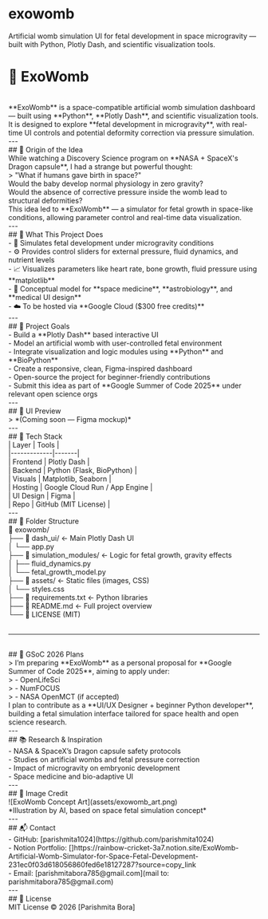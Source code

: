 # exowomb
Artificial womb simulation UI for fetal development in space microgravity — built with Python, Plotly Dash, and scientific visualization tools.
# 🌌 ExoWomb
<br>
**ExoWomb** is a space-compatible artificial womb simulation dashboard — built using **Python**, **Plotly Dash**, and scientific visualization tools.  
It is designed to explore **fetal development in microgravity**, with real-time UI controls and potential deformity correction via pressure simulation.
<br>
---
<br>
## 🌱 Origin of the Idea
<br>
While watching a Discovery Science program on **NASA + SpaceX's Dragon capsule**, I had a strange but powerful thought:  
<br>
> "What if humans gave birth in space?"  
<br>
Would the baby develop normal physiology in zero gravity?  
<br>
Would the absence of corrective pressure inside the womb lead to structural deformities?
<br>
This idea led to **ExoWomb** — a simulator for fetal growth in space-like conditions, allowing parameter control and real-time data visualization.
<br>
---
<br>
## 🧠 What This Project Does
<br>
- 🧪 Simulates fetal development under microgravity conditions  
<br>
- ⚙️ Provides control sliders for external pressure, fluid dynamics, and nutrient levels  
<br>
- 📈 Visualizes parameters like heart rate, bone growth, fluid pressure using **matplotlib**  
<br>
- 🧬 Conceptual model for **space medicine**, **astrobiology**, and **medical UI design**  
<br>
- ☁️ To be hosted via **Google Cloud ($300 free credits)**
<br>
---
<br>
## 🎯 Project Goals
<br>
- Build a **Plotly Dash** based interactive UI
<br>
- Model an artificial womb with user-controlled fetal environment
<br>
- Integrate visualization and logic modules using **Python** and **BioPython**
<br>
- Create a responsive, clean, Figma-inspired dashboard
<br>
- Open-source the project for beginner-friendly contributions
<br>
- Submit this idea as part of **Google Summer of Code 2025** under relevant open science orgs
<br>
---
<br>
## 📐 UI Preview
<br>
> *(Coming soon — Figma mockup)*  
<br>
---
<br>
## 🧪 Tech Stack
<br>
| Layer       | Tools |
<br>
|-------------|-------|
<br>
| Frontend    | Plotly Dash |
<br>
| Backend     | Python (Flask, BioPython) |
<br>
| Visuals     | Matplotlib, Seaborn |
<br>
| Hosting     | Google Cloud Run / App Engine |
<br>
| UI Design   | Figma |
<br>
| Repo        | GitHub (MIT License) |
<br>
---
<br>
## 📁 Folder Structure
<br>
📁 exowomb/
<br>
├── 📁 dash_ui/               ← Main Plotly Dash UI
<br>
│   └── app.py
<br>
├── 📁 simulation_modules/    ← Logic for fetal growth, gravity effects
<br>
│   ├── fluid_dynamics.py
<br>
│   └── fetal_growth_model.py
<br>
├── 📁 assets/                ← Static files (images, CSS)
<br>
│   └── styles.css
<br>
├── 📄 requirements.txt       ← Python libraries
<br>
├── 📄 README.md              ← Full project overview
<br>
└── 📄 LICENSE (MIT)
<br>
<br>

---
<br>
## 🤝 GSoC 2026 Plans
<br>
> I’m preparing **ExoWomb** as a personal proposal for **Google Summer of Code 2025**, aiming to apply under:
<br>
> - OpenLifeSci  
<br>
> - NumFOCUS  
<br>
> - NASA OpenMCT (if accepted)
<br>
I plan to contribute as a **UI/UX Designer + beginner Python developer**, building a fetal simulation interface tailored for space health and open science research.
<br>
---
<br>
## 📚 Research & Inspiration
<br>
- NASA & SpaceX’s Dragon capsule safety protocols
<br>
- Studies on artificial wombs and fetal pressure correction
<br>
- Impact of microgravity on embryonic development
<br>
- Space medicine and bio-adaptive UI
<br>
---
<br>
## 📸 Image Credit
<br>
![ExoWomb Concept Art](assets/exowomb_art.png)  
<br>
*Illustration by AI, based on space fetal simulation concept*
<br>
---
<br>
## 📬 Contact
<br>
- GitHub: [parishmita1024](https://github.com/parishmita1024)
<br>
- Notion Portfolio: []https://rainbow-cricket-3a7.notion.site/ExoWomb-Artificial-Womb-Simulator-for-Space-Fetal-Development-231ec0f03d618056860fed6e18127287?source=copy_link
<br>
- Email: [parishmitabora785@gmail.com](mail to: parishmitabora785@gmail.com)
<br>
---
<br>
## 🪪 License
<br>
MIT License © 2026 [Parishmita Bora]

